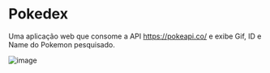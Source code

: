 # Pokedex

Uma aplicação web que consome a API https://pokeapi.co/ e exibe Gif, ID e Name do Pokemon pesquisado.

![image](https://user-images.githubusercontent.com/54067766/183113033-c7fd8373-e114-4032-9908-090a260b3154.png)
